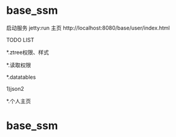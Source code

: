 # base_ssm

启动服务     jetty:run
主页        http://localhost:8080/base/user/index.html

TODO LIST

*.ztree权限、样式

*.读取权限

*.datatables

1)json2
 
*.个人主页 


# base_ssm
